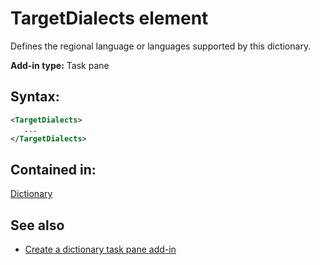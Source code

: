 
# TargetDialects element
Defines the regional language or languages supported by this dictionary.

 **Add-in type:** Task pane


## Syntax:


```XML
<TargetDialects>
   ...
</TargetDialects>
```


## Contained in:

[Dictionary](../../reference/manifest/dictionary.md)


## See also



- [Create a dictionary task pane add-in](../../docs/word/dictionary-task-pane-add-ins.md)
    
